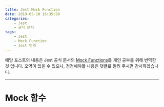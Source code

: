 ```yaml
---
title: Jest Mock Function
date: 2019-05-10 16:35:50
categories:
    - Jest
    - 공식 문서
tags:
    - Jest
    - Mock Function
    - Jest 번역
---
```


해당 포스트의 내용은 Jest 공식 문서의 [Mock Functions](https://jestjs.io/docs/en/mock-functions)를 개인 공부를 위해 번역한 것 입니다. 오역이 있을 수 있으니, 정정해야할 내용은 댓글로 알려 주시면 감사하겠습니다.

---

# Mock 함수

